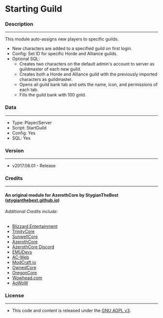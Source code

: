 # Starting Guild #

### Description ###
------------------------------------------------------------------------------------------------------------------
This module auto-assigns new players to specific guilds.

- New characters are added to a specified guild on first login.
- Config: Set ID for specific Horde and Alliance guilds.
- Optional SQL: 
	- Creates two characters on the default admin's account to server as guildmaster of each new guild.
	- Creates both a Horde and Alliance guild with the previously imported characters as guildmaster.
	- Opens all guild bank tab and sets the name, icon, and permissions of each tab.
	- Fills the guild bank with 100 gold.
	
### Data ###
------------------------------------------------------------------------------------------------------------------
- Type: Player/Server
- Script: StartGuild
- Config: Yes
- SQL: Yes


### Version ###
------------------------------------------------------------------------------------------------------------------
- v2017.08.01 - Release


### Credits ###
------------------------------------------------------------------------------------------------------------------
#### An original module for AzerothCore by StygianTheBest ([stygianthebest.github.io](http://stygianthebest.github.io)) ####

###### Additional Credits include:
- [Blizzard Entertainment](http://blizzard.com)
- [TrinityCore](https://github.com/TrinityCore/TrinityCore/blob/3.3.5/THANKS)
- [SunwellCore](http://www.azerothcore.org/pages/sunwell.pl/)
- [AzerothCore](https://github.com/AzerothCore/azerothcore-wotlk/graphs/contributors)
- [AzerothCore Discord](https://discord.gg/gkt4y2x)
- [EMUDevs](https://youtube.com/user/EmuDevs)
- [AC-Web](http://ac-web.org/)
- [ModCraft.io](http://modcraft.io/)
- [OwnedCore](http://ownedcore.com/)
- [OregonCore](https://wiki.oregon-core.net/)
- [Wowhead.com](http://wowhead.com)
- [AoWoW](https://wotlk.evowow.com/)


### License ###
------------------------------------------------------------------------------------------------------------------
- This code and content is released under the [GNU AGPL v3](https://github.com/azerothcore/azerothcore-wotlk/blob/master/LICENSE-AGPL3).